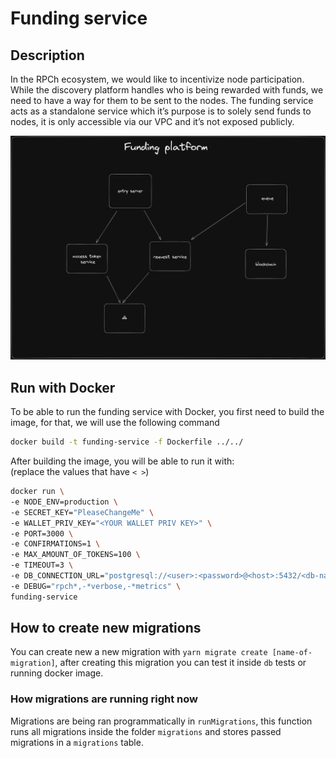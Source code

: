 # Funding service

## Description

In the RPCh ecosystem, we would like to incentivize node participation. While the discovery platform handles who is being rewarded with funds, we need to have a way for them to be sent to the nodes.
The funding service acts as a standalone service which it’s purpose is to solely send funds to nodes, it is only accessible via our VPC and it’s not exposed publicly.

![Diagram of how funding service works](./architecture.png "Funding service Overview")

## Run with Docker

To be able to run the funding service with Docker, you first need to build the image, for that, we will use the following command

```sh
docker build -t funding-service -f Dockerfile ../../
```

After building the image, you will be able to run it with: \
(replace the values that have `< >`)

```sh
docker run \
-e NODE_ENV=production \
-e SECRET_KEY="PleaseChangeMe" \
-e WALLET_PRIV_KEY="<YOUR WALLET PRIV KEY>" \
-e PORT=3000 \
-e CONFIRMATIONS=1 \
-e MAX_AMOUNT_OF_TOKENS=100 \
-e TIMEOUT=3 \
-e DB_CONNECTION_URL="postgresql://<user>:<password>@<host>:5432/<db-name>" \
-e DEBUG="rpch*,-*verbose,-*metrics" \
funding-service
```

## How to create new migrations
You can create new a new migration with `yarn migrate create [name-of-migration]`, after creating this migration you can test it
inside `db` tests or running docker image.
### How migrations are running right now
Migrations are being ran programmatically in `runMigrations`, this function runs all migrations inside the folder `migrations` 
and stores passed migrations in a `migrations` table.
